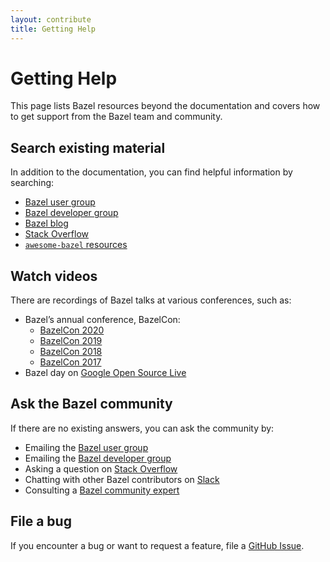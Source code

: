 ```yaml
---
layout: contribute
title: Getting Help
---
```


# Getting Help

This page lists Bazel resources beyond the documentation and covers how to get support from the Bazel team and community.

## Search existing material

In addition to the documentation, you can find helpful information by searching:

* [Bazel user group](https://groups.google.com/g/bazel-discuss)
* [Bazel developer group](https://groups.google.com/g/bazel-dev)
* [Bazel blog](https://blog.bazel.build/)
* [Stack Overflow](https://stackoverflow.com/questions/tagged/bazel)
* [`awesome-bazel` resources](https://github.com/jin/awesome-bazel)

## Watch videos

There are recordings of Bazel talks at various conferences, such as:

* Bazel’s annual conference, BazelCon:
  * [BazelCon 2020](https://www.youtube.com/playlist?list=PLxNYxgaZ8RseRybXNbopHRv6-wGmFr04n)
  * [BazelCon 2019](https://youtu.be/eymphDN7No4?t=PLxNYxgaZ8Rsf-7g43Z8LyXct9ax6egdSj)
  * [BazelCon 2018](https://youtu.be/DVYRg6b2UBo?t=PLxNYxgaZ8Rsd3Nmvl1W1B4I6nK1674ezp)
  * [BazelCon 2017](https://youtu.be/3eFllvz8_0k?t=PLxNYxgaZ8RseY0KmkXQSt0StE71E7yizG)
* Bazel day on [Google Open Source Live](https://opensourcelive.withgoogle.com/events/bazel)

## Ask the Bazel community

If there are no existing answers, you can ask the community by:

* Emailing the [Bazel user group](https://groups.google.com/g/bazel-discuss)
* Emailing the [Bazel developer group](https://groups.google.com/g/bazel-dev)
* Asking a question on [Stack Overflow](https://stackoverflow.com/questions/tagged/bazel)
* Chatting with other Bazel contributors on [Slack](https://slack.bazel.build/)
* Consulting a [Bazel community expert](https://www.bazel.build/experts.html)

## File a bug

If you encounter a bug or want to request a feature, file a [GitHub
Issue](https://github.com/bazelbuild/bazel/issues).
